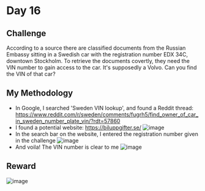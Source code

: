 # Day 16

## Challenge

According to a source there are classified documents from the Russian Embassy sitting in a Swedish car with the registration number EDX 34C, downtown Stockholm. To retrieve the documents covertly, they need the VIN number to gain access to the car. It's supposedly a Volvo. Can you find the VIN of that car?

## My Methodology

- In Google, I searched 'Sweden VIN lookup', and found a Reddit thread: https://www.reddit.com/r/sweden/comments/fugrh5/find_owner_of_car_in_sweden_number_plate_vin/?rdt=57860
- I found a potential website: https://biluppgifter.se/
  ![image](https://github.com/user-attachments/assets/dc80363a-e868-4046-baad-97f3e5988646)
- In the search bar on the website, I entered the registration number given in the challenge
  ![image](https://github.com/user-attachments/assets/6aa0986e-73ec-4e5f-ba79-134b2b2eb35e)
- And voila! The VIN number is clear to me
  ![image](https://github.com/user-attachments/assets/447abb6c-5473-47e0-ad48-4c1c0c1ff157)

## Reward
![image](https://github.com/user-attachments/assets/333b24c6-ffb9-43a2-a996-f790e9c67ae4)
